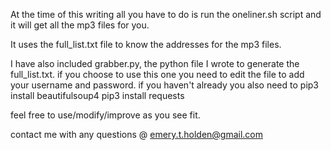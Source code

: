 At the time of this writing all you have to do is run the oneliner.sh script and it will get all the mp3 files for you. 

It uses the full_list.txt file to know the addresses for the mp3 files. 

I have also included grabber.py, the python file I wrote to generate the full_list.txt.
if you choose to use this one you need to edit the file to add your username and password.
if you haven't already you also need to 
pip3 install beautifulsoup4
pip3 install requests

feel free to use/modify/improve as you see fit.

contact me with any questions @ emery.t.holden@gmail.com
